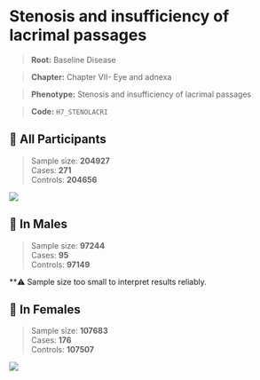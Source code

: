 # Stenosis and insufficiency of lacrimal passages

> **Root:** Baseline Disease  

> **Chapter:** Chapter VII- Eye and adnexa  

> **Phenotype:** Stenosis and insufficiency of lacrimal passages  

> **Code:** `H7_STENOLACRI`

## 🧪 All Participants  
> Sample size: **204927**  
> Cases: **271**  
> Controls: **204656**
<img src="/Disease/Figures/ALL/Baseline/H7_STENOLACRI.png"/>
<CsvTable src="/public/Disease/Data/ALL/Baseline/LG_H7_STENOLACRI.csv" label="🔍 View full results" />

## 👨 In Males  
> Sample size: **97244**  
> Cases: **95**  
> Controls: **97149**

**⚠️ Sample size too small to interpret results reliably.

## 👩 In Females  
> Sample size: **107683**  
> Cases: **176**  
> Controls: **107507**
<img src="/Disease/Figures/Female/Baseline/H7_STENOLACRI.png"/>
<CsvTable src="/public/Disease/Data/Female/Baseline/LG_H7_STENOLACRI.csv" label="🔍 View full results" />
